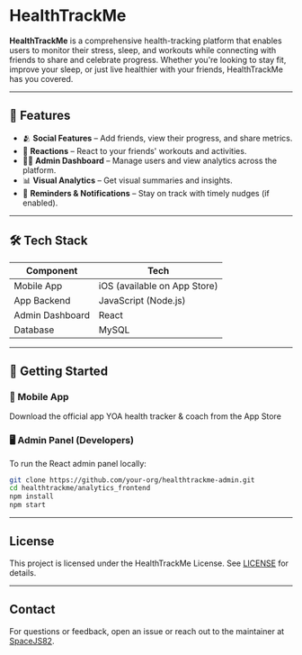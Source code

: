 # HealthTrackMe

**HealthTrackMe** is a comprehensive health-tracking platform that enables users to monitor their stress, sleep, and workouts while connecting with friends to share and celebrate progress. Whether you're looking to stay fit, improve your sleep, or just live healthier with your friends, HealthTrackMe has you covered.

---

## 📱 Features


- 🫂 **Social Features** – Add friends, view their progress, and share metrics.
- 💬 **Reactions** – React to your friends' workouts and activities.
- 🧑‍💻 **Admin Dashboard** – Manage users and view analytics across the platform.
- 📊 **Visual Analytics** – Get visual summaries and insights.
- 🔔 **Reminders & Notifications** – Stay on track with timely nudges (if enabled).

---

## 🛠 Tech Stack

| Component         | Tech                         |
|------------------|------------------------------|
| Mobile App       | iOS (available on App Store) |
| App Backend      | JavaScript (Node.js)         |
| Admin Dashboard  | React                        |
| Database         | MySQL                        |

---

## 🚀 Getting Started

### 📲 Mobile App
Download the official app YOA health tracker & coach from the App Store
### 🖥 Admin Panel (Developers)

To run the React admin panel locally:

```bash
git clone https://github.com/your-org/healthtrackme-admin.git
cd healthtrackme/analytics_frontend
npm install
npm start
```
---

## License

This project is licensed under the HealthTrackMe License. See [LICENSE](./License.txt) for details.

---

## Contact

For questions or feedback, open an issue or reach out to the maintainer at [SpaceJS82](https://github.com/SpaceJS82).
